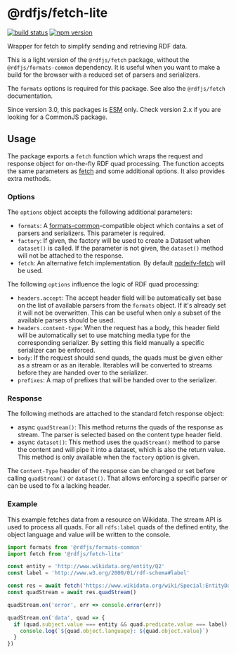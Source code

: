 # @rdfjs/fetch-lite

[![build status](https://img.shields.io/github/actions/workflow/status/rdfjs-base/fetch-lite/test.yaml?branch=master)](https://github.com/rdfjs-base/fetch-lite/actions/workflows/test.yaml)
[![npm version](https://img.shields.io/npm/v/@rdfjs/fetch-lite.svg)](https://www.npmjs.com/package/@rdfjs/fetch-lite)

Wrapper for fetch to simplify sending and retrieving RDF data.

This is a light version of the `@rdfjs/fetch` package, without the `@rdfjs/formats-common` dependency.
It is useful when you want to make a build for the browser with a reduced set of parsers and serializers.

The `formats` options is required for this package.
See also the `@rdfjs/fetch` documentation.

Since version 3.0, this packages is [ESM](https://nodejs.org/api/esm.html) only.
Check version 2.x if you are looking for a CommonJS package.

## Usage

The package exports a `fetch` function which wraps the request and response object for on-the-fly RDF quad processing.
The function accepts the same parameters as [fetch](https://fetch.spec.whatwg.org/) and some additional options. It also provides extra methods.

### Options

The `options` object accepts the following additional parameters:

- `formats`: A [formats-common](https://github.com/rdfjs-base/formats-common)-compatible object which contains a set of parsers and serializers.
  This parameter is required.
- `factory`: If given, the factory will be used to create a Dataset when `dataset()` is called.
  If the parameter is not given, the `dataset()` method will not be attached to the response.
- `fetch`: An alternative fetch implementation.
  By default [nodeify-fetch](https://github.com/bergos/nodeify-fetch) will be used.

The following `options` influence the logic of RDF quad processing: 

- `headers.accept`: The accept header field will be automatically set base on the list of available parsers from the `formats` object.
  If it's already set it will not be overwritten.
  This can be useful when only a subset of the available parsers should be used. 
- `headers.content-type`: When the request has a body, this header field will be automatically set to use matching media type for the corresponding serializer.
  By setting this field manually a specific serializer can be enforced.
- `body`: If the request should send quads, the quads must be given either as a stream or as an iterable.
  Iterables will be converted to streams before they are handed over to the serializer.
- `prefixes`: A map of prefixes that will be handed over to the serializer.

### Response

The following methods are attached to the standard fetch response object:

- async `quadStream()`: This method returns the quads of the response as stream.
  The parser is selected based on the content type header field.
- async `dataset()`: This method uses the `quadStream()` method to parse the content and will pipe it into a dataset, which is also the return value.
  This method is only available when the `factory` option is given.

The `Content-Type` header of the response can be changed or set before calling `quadStream()` or `dataset()`.
That allows enforcing a specific parser or can be used to fix a lacking header.

### Example

This example fetches data from a resource on Wikidata.
The stream API is used to process all quads.
For all `rdfs:label` quads of the defined entity, the object language and value will be written to the console.

```javascript
import formats from '@rdfjs/formats-common'
import fetch from '@rdfjs/fetch-lite'

const entity = 'http://www.wikidata.org/entity/Q2'
const label = 'http://www.w3.org/2000/01/rdf-schema#label'

const res = await fetch('https://www.wikidata.org/wiki/Special:EntityData/Q2.ttl', { formats })
const quadStream = await res.quadStream()

quadStream.on('error', err => console.error(err))

quadStream.on('data', quad => {
  if (quad.subject.value === entity && quad.predicate.value === label) {
    console.log(`${quad.object.language}: ${quad.object.value}`)
  }
})
```
